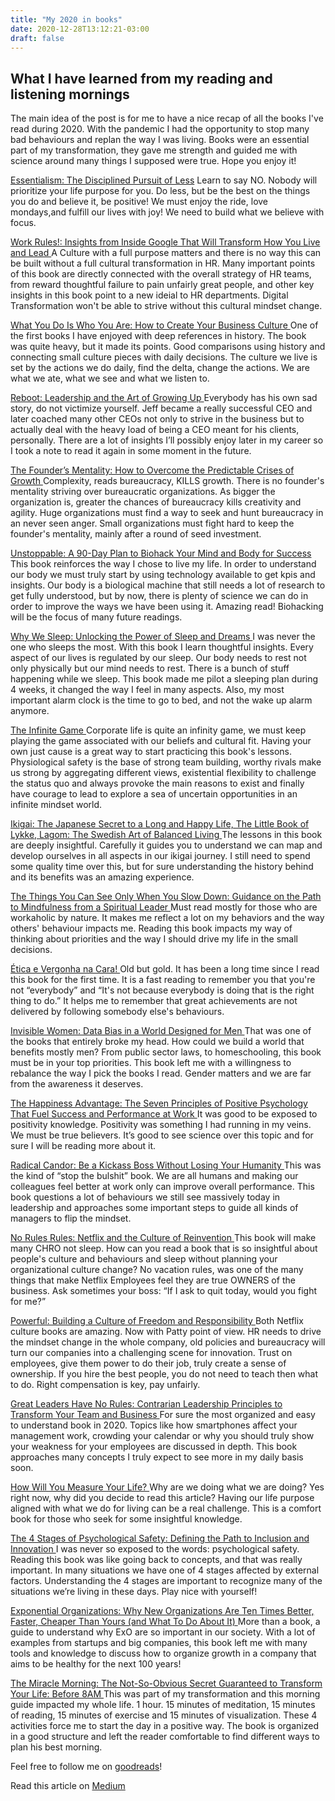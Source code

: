 ```yaml
---
title: "My 2020 in books"
date: 2020-12-28T13:12:21-03:00
draft: false
---
```


## What I have learned from my reading and listening mornings

The main idea of the post is for me to have a nice recap of all the books I've read during 2020. With the pandemic I had the opportunity to stop many bad behaviours and replan the way I was living. Books were an essential part of my transformation, they gave me strength and guided me with science around many things I supposed were true. Hope you enjoy it!

[Essentialism: The Disciplined Pursuit of Less](https://www.goodreads.com/book/show/18077875-essentialism)
Learn to say NO. Nobody will prioritize your life purpose for you. Do less, but be the best on the things you do and believe it, be positive! We must enjoy the ride, love mondays,and fulfill our lives with joy! We need to build what we believe with focus.
 
[Work Rules!: Insights from Inside Google That Will Transform How You Live and Lead ](https://www.goodreads.com/book/show/24393506-work-rules)
A Culture with a full purpose matters and there is no way this can be built without a full cultural transformation in HR. Many important points of this book are directly connected with the overall strategy of HR teams, from reward thoughtful failure to pain unfairly great people, and other key insights in this book point to a new ideial to HR departments. Digital Transformation won't be able to strive without this cultural mindset change.

[What You Do Is Who You Are: How to Create Your Business Culture ](https://www.goodreads.com/book/show/44063692-what-you-do-is-who-you-are)
One of the first books I have enjoyed with deep references in history. The book was quite heavy, but it made its points. Good comparisons using history and connecting small culture pieces with daily decisions. The culture we live is set by the actions we do daily, find the delta, change the actions. We are what we ate, what we see and what we listen to. 

[Reboot: Leadership and the Art of Growing Up ](https://www.goodreads.com/book/show/42754169-reboot)
Everybody has his own sad story, do not victimize yourself. Jeff became a really successful CEO and later coached many other CEOs not only to strive in the business but to actually deal with the heavy load of being a CEO meant for his clients, personally. There are a lot of insights I’ll possibly enjoy later in my career so I took a note to read it again in some moment in the future.

[The Founder’s Mentality: How to Overcome the Predictable Crises of Growth ](https://www.goodreads.com/book/show/27038050-the-founder-s-mentality)
Complexity, reads bureaucracy, KILLS growth. There is no founder's mentality striving over bureaucratic organizations. As bigger the organization is, greater the chances of bureaucracy kills creativity and agility. Huge organizations must find a way to seek and hunt bureaucracy in an never seen anger. Small organizations must fight hard to keep the founder's mentality, mainly after a round of seed investment. 

[Unstoppable: A 90-Day Plan to Biohack Your Mind and Body for Success ](https://www.goodreads.com/book/show/42315268-unstoppable)
This book reinforces the way I chose to live my life. In order to understand our body we must truly start by using technology available to get kpis and insights. Our body is a biological machine that still needs a lot of research to get fully understood, but by now, there is plenty of science we can do in order to improve the ways we have been using it. Amazing read! Biohacking will be the focus of many future readings. 

[Why We Sleep: Unlocking the Power of Sleep and Dreams ](https://www.goodreads.com/book/show/34466963-why-we-sleep)
I was never the one who sleeps the most. With this book I learn thoughtful insights. Every aspect of our lives is regulated by our sleep. Our body needs to rest not only physically but our mind needs to rest. There is a bunch of stuff happening while we sleep. This book made me pilot a sleeping plan during 4 weeks, it changed the way I feel in many aspects. Also, my most important alarm clock is the time to go to bed, and not the wake up alarm anymore. 

[The Infinite Game ](https://www.goodreads.com/book/show/38390751-the-infinite-game)
Corporate life is quite an infinity game, we must keep playing the game associated with our beliefs and cultural fit. Having your own just cause is a great way to start practicing this book's lessons. Physiological safety is the base of strong team building, worthy rivals make us strong by aggregating different views, existential flexibility to challenge the status quo and always provoke the main reasons to exist and finally have courage to lead to explore a sea of uncertain opportunities in an infinite mindset world.   

[Ikigai: The Japanese Secret to a Long and Happy Life, The Little Book of Lykke, Lagom: The Swedish Art of Balanced Living ](https://www.goodreads.com/book/show/40534545-ikigai)
The lessons in this book are deeply insightful. Carefully it guides you to understand  we can map and develop ourselves in all aspects in our ikigai journey. I still need to spend some quality time over this, but for sure understanding the history behind and its benefits was an amazing experience. 

[The Things You Can See Only When You Slow Down: Guidance on the Path to Mindfulness from a Spiritual Leader ](https://www.goodreads.com/book/show/30780006-the-things-you-can-see-only-when-you-slow-down)
Must read mostly for those who are workaholic by nature. It makes me reflect a lot on my behaviors and the way others' behaviour impacts me. Reading this book impacts my way of thinking about priorities and the way I should drive my life in the small decisions.  

[Ética e Vergonha na Cara! ](https://www.goodreads.com/book/show/22306041-tica-e-vergonha-na-cara)
Old but gold. It has been a long time since I read this book for the first time. It is a fast reading to remember you that you're not “everybody” and “It's not because everybody is doing that is the right thing to do.” It helps me to remember that great achievements are not delivered by following somebody else's behaviours.    

[Invisible Women: Data Bias in a World Designed for Men ](https://www.goodreads.com/book/show/41104077-invisible-women)
That was one of the books that entirely broke my head. How could we build a world that benefits mostly men? From public sector laws, to homeschooling,  this book must be in your top priorities. This book left me with a willingness to rebalance the way I pick the books I read. Gender matters and we are far from the awareness it deserves.

[The Happiness Advantage: The Seven Principles of Positive Psychology That Fuel Success and Performance at Work ](https://www.goodreads.com/book/show/9484114-the-happiness-advantage)
It was good to be exposed to positivity knowledge. Positivity was something I had running in my veins. We must be true believers. It’s good to see science over this topic and for sure I will be reading more about it. 

[Radical Candor: Be a Kickass Boss Without Losing Your Humanity ](https://www.goodreads.com/book/show/29939161-radical-candor)
This was the kind of “stop the bulshit” book. We are all humans and making our colleagues feel better at work only can improve overall performance. This book questions a lot of behaviours we still see massively today in leadership and approaches some important steps to guide all kinds of managers to flip the mindset.

[No Rules Rules: Netflix and the Culture of Reinvention ](https://www.goodreads.com/book/show/49099937-no-rules-rules)
This book will make many CHRO not sleep. How can you read a book that is so insightful about people's culture and behaviours and sleep without planning your organizational culture change? No vacation rules, was one of the many things that make Netflix Employees feel they are true OWNERS of the business. Ask sometimes your boss: “If I ask to quit today, would you fight for me?” 

[Powerful: Building a Culture of Freedom and Responsibility ](https://www.goodreads.com/book/show/36417234-powerful)
Both Netflix culture books are amazing. Now with Patty point of view. HR needs to drive the mindset change in the whole company, old policies and bureaucracy will turn our companies into a challenging scene for innovation. Trust on employees, give them power to do their job, truly create a sense of ownership. If you hire the best people, you do not need to teach then what to do. Right compensation is key, pay unfairly. 

[Great Leaders Have No Rules: Contrarian Leadership Principles to Transform Your Team and Business ](https://www.goodreads.com/book/show/43241131-great-leaders-have-no-rules)
For sure the most organized and easy to understand book in 2020. Topics like how smartphones affect your management work, crowding your calendar or why you should truly show your weakness for your employees are discussed in depth. This book approaches many concepts I truly expect to see more in my daily basis soon. 

[How Will You Measure Your Life? ](https://www.goodreads.com/book/show/15852325-how-will-you-measure-your-life)
Why are we doing what we are doing? Yes right now, why did you decide to read this article? Having our life purpose aligned with what we do for living can be a real challenge. This is a comfort book for those who seek for some insightful knowledge.

[The 4 Stages of Psychological Safety: Defining the Path to Inclusion and Innovation ](https://www.goodreads.com/book/show/52366048-the-4-stages-of-psychological-safety)
I was never so exposed to the words: psychological safety. Reading this book was like going back to concepts, and that was really important. In many situations we have one of 4 stages affected by external factors. Understanding the 4 stages are important to recognize many of the situations we’re living in these days. Play nice with yourself! 

[Exponential Organizations: Why New Organizations Are Ten Times Better, Faster, Cheaper Than Yours (and What To Do About It) ](https://www.goodreads.com/book/show/31554823-organiza-es-exponenciais)
More than a book, a guide to understand why ExO are so important in our society. With a lot of examples from startups and big companies, this book left me with many tools and knowledge to discuss how to organize growth in a company that aims to be healthy for the next 100 years! 

[The Miracle Morning: The Not-So-Obvious Secret Guaranteed to Transform Your Life: Before 8AM ](https://www.goodreads.com/book/show/17166225-the-miracle-morning?ac=1&from_search=true&qid=mPzolT2PCC&rank=1)
This was part of my transformation and this morning guide impacted my whole life. 1 hour. 15 minutes of meditation, 15 minutes of reading, 15 minutes of exercise and 15 minutes of visualization. These 4 activities force me to start the day in a positive way. The book is organized in a good structure and left the reader comfortable to find different ways to plan his best morning. 

Feel free to follow me on [goodreads](https://www.goodreads.com/user/show/106099160-bruno-gurgel)!

Read this article on [Medium](https://medium.com/@brunogurgel/)